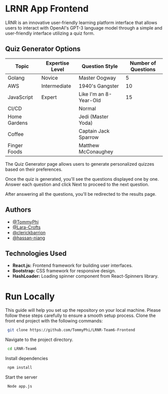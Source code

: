 
# LRNR App Frontend

LRNR is an innovative user-friendly learning platform interface that allows users to interact with OpenAI's GPT-3 language model through a simple and user-friendly interface utilizing a quiz form.


## Quiz Generator Options

| **Topic**              | **Expertise Level** | **Question Style**        | **Number of Questions** |
| ---------------------- | -------------------- | --------------------------| ------------------------ |
| Golang                 | Novice               | Master Oogway             | 5                        |
| AWS                    | Intermediate         | 1940's Gangster           | 10                       |
| JavaScript             | Expert               | Like I'm an 8-Year-Old   | 15                       |
| CI/CD                  |                      | Normal                    |                          |
| Home Gardens           |                      | Jedi (Master Yoda)        |                          |
| Coffee                 |                      | Captain Jack Sparrow      |                          |
| Finger Foods           |                      | Matthew McConaughey       |                          |


The Quiz Generator page allows users to generate personalized quizzes based on their preferences.


Once the quiz is generated, you'll see the questions displayed one by one. Answer each question and click Next to proceed to the next question.

After answering all the questions, you'll be redirected to the results page.


## Authors

- [@TommyPhi](https://github.com/TommyPhi)
- [@Lara-Crofts](https://github.com/Lara-Crofts)
- [@clerickbarrion](https://github.com/clerickbarrion)
- [@hassan-niang](https://github.com/hassan-niang)


## Technologies Used

- **React.js:** Frontend framework for building user interfaces.
- **Bootstrap:** CSS framework for responsive design.
- **HashLoader:** Loading spinner component from React-Spinners library.


# Run Locally


This guide will help you set up the repository on your local machine. Please follow these steps carefully to ensure a smooth setup process.
Clone the front end project with the following commands:


```bash
 git clone https://github.com/TommyPhi/LRNR-Team6-Frontend


```


Navigate to the project directory.


```bash
 cd LRNR-Team6
```


Install dependencies


```bash
 npm install
```


Start the server


```bash
 Node app.js 
```
